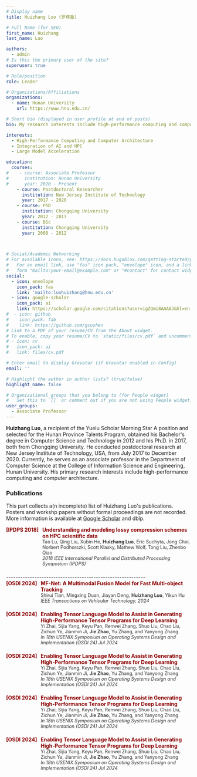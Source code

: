```yaml
---
# Display name
title: Huizhang Luo (罗辉章)

# Full Name (for SEO)
first_name: Huizhang
last_name: Luo

authors:
  - admin
# Is this the primary user of the site?
superuser: true

# Role/position
role: Leader

# Organizations/Affiliations
organizations:
  - name: Hunan University
    url: https://www.hnu.edu.cn/

# Short bio (displayed in user profile at end of posts)
bio: My research interests include high-performance computing and computer architecture, integration of AI and HPC and large model acceleration.

interests:
  - High-Performance Computing and Computer Architecture
  - Integration of AI and HPC
  - Large Model Acceleration

education:
  courses:
#    - course: Associate Professor
#      institution: Hunan University
#      year: 2020 - Present
    - course: Postdoctoral Researcher 
      institution: New Jersey Institute of Technology
      year: 2017 - 2020
    - course: PhD
      institution: Chongqing University
      year: 2012 - 2017
    - course: BSc
      institution: Chongqing University
      year: 2008 - 2012
      


# Social/Academic Networking
# For available icons, see: https://docs.hugoblox.com/getting-started/page-builder/#icons
#   For an email link, use "fas" icon pack, "envelope" icon, and a link in the
#   form "mailto:your-email@example.com" or "#contact" for contact widget.
social:
  - icon: envelope
    icon_pack: fas
    link: 'mailto:luohuizhang@hnu.edu.cn'
  - icon: google-scholar
    icon_pack: ai
    link: https://scholar.google.com/citations?user=igZQmi8AAAAJ&hl=en
#  - icon: github
#    icon_pack: fab
#    link: https://github.com/gcushen
# Link to a PDF of your resume/CV from the About widget.
# To enable, copy your resume/CV to `static/files/cv.pdf` and uncomment the lines below.
# - icon: cv
#   icon_pack: ai
#   link: files/cv.pdf

# Enter email to display Gravatar (if Gravatar enabled in Config)
email: ''

# Highlight the author in author lists? (true/false)
highlight_name: false

# Organizational groups that you belong to (for People widget)
#   Set this to `[]` or comment out if you are not using People widget.
user_groups:
  - Associate Professor
---
```


**Huizhang Luo**, a recipient of the Yuelu Scholar Morning Star A position and selected for the Hunan Province Talents Program, obtained his Bachelor's degree in Computer Science and Technology in 2012 and his Ph.D. in 2017, both from Chongqing University. He conducted postdoctoral research at New Jersey Institute of Technology, USA, from July 2017 to December 2020. Currently, he serves as an associate professor in the Department of Computer Science at the College of Information Science and Engineering, Hunan University. His primary research interests include high-performance computing and computer architecture. 


### Publications
This part collects a(n incomplete) list of Huizhang Luo's publications. Posters and workshp papers without formal proceedings are not recorded. More information is available at [Google Scholar](https://scholar.google.com/citations?user=igZQmi8AAAAJ&hl=en) and dblp.


<div style="margin-bottom: 20px;">
    <div style="color: #8B0000; font-weight: bold; margin-bottom: 5px; display: flex;">
        <div style="min-width: 40px; text-align: right; margin-right: 10px;">[IPDPS 2018]</div>
        <div style="flex: 1;">
            Understanding and modeling lossy compression schemes on HPC scientific data<br>
            <span style="color: #333; font-size: 0.9em; font-weight: lighter;">
                Tao Lu, Qing Liu, Xubin He, <strong>Huizhang Luo</strong>, Eric Suchyta, Jong Choi, Norbert Podhorszki, Scott Klasky, Mathew Wolf, Tong Liu, Zhenbo Qiao <br>
                <em>2018 IEEE International Parallel and Distributed Processing Symposium (IPDPS)</em>
            </span>
        </div>
    </div>
</div>
-----------------------------------------------------------
<div style="margin-bottom: 20px;">
    <div style="color: #8B0000; font-weight: bold; margin-bottom: 5px; display: flex;">
        <div style="min-width: 40px; text-align: right; margin-right: 10px;">[OSDI 2024]</div>
        <div style="flex: 1;">
            MF-Net: A Multimodal Fusion Model for Fast Multi-object Tracking<br>
            <span style="color: #333; font-size: 0.9em; font-weight: lighter;">
                Shirui Tian, Mingxing Duan, Jiayan Deng, <strong>Huizhang Luo</strong>, Yikun Hu<br>
                <em>IEEE Transactions on Vehicular Technology, 2024</em>
            </span>
        </div>
    </div>
</div>

<div style="margin-bottom: 20px;">
    <div style="color: #8B0000; font-weight: bold; margin-bottom: 5px; display: flex;">
        <div style="min-width: 40px; text-align: right; margin-right: 10px;">[OSDI 2024]</div>
        <div style="flex: 1;">
            Enabling Tensor Language Model to Assist in Generating High-Performance Tensor Programs for Deep Learning<br>
            <span style="color: #333; font-size: 0.9em; font-weight: lighter;">
                Yi Zhai, Sijia Yang, Keyu Pan, Renwei Zhang, Shuo Liu, Chao Liu, Zichun Ye, Jianmin Ji, <strong>Jie Zhao</strong>, Yu Zhang, and Yanyong Zhang <br>
                <em>In 18th USENIX Symposium on Operating Systems Design and Implementation (OSDI 24) Jul 2024</em>
            </span>
        </div>
    </div>
</div>

<div style="margin-bottom: 20px;">
    <div style="color: #8B0000; font-weight: bold; margin-bottom: 5px; display: flex;">
        <div style="min-width: 40px; text-align: right; margin-right: 10px;">[OSDI 2024]</div>
        <div style="flex: 1;">
            Enabling Tensor Language Model to Assist in Generating High-Performance Tensor Programs for Deep Learning<br>
            <span style="color: #333; font-size: 0.9em; font-weight: lighter;">
                Yi Zhai, Sijia Yang, Keyu Pan, Renwei Zhang, Shuo Liu, Chao Liu, Zichun Ye, Jianmin Ji, <strong>Jie Zhao</strong>, Yu Zhang, and Yanyong Zhang <br>
                <em>In 18th USENIX Symposium on Operating Systems Design and Implementation (OSDI 24) Jul 2024</em>
            </span>
        </div>
    </div>
</div>

<div style="margin-bottom: 20px;">
    <div style="color: #8B0000; font-weight: bold; margin-bottom: 5px; display: flex;">
        <div style="min-width: 40px; text-align: right; margin-right: 10px;">[OSDI 2024]</div>
        <div style="flex: 1;">
            Enabling Tensor Language Model to Assist in Generating High-Performance Tensor Programs for Deep Learning<br>
            <span style="color: #333; font-size: 0.9em; font-weight: lighter;">
                Yi Zhai, Sijia Yang, Keyu Pan, Renwei Zhang, Shuo Liu, Chao Liu, Zichun Ye, Jianmin Ji, <strong>Jie Zhao</strong>, Yu Zhang, and Yanyong Zhang <br>
                <em>In 18th USENIX Symposium on Operating Systems Design and Implementation (OSDI 24) Jul 2024</em>
            </span>
        </div>
    </div>
</div>

<div style="margin-bottom: 20px;">
    <div style="color: #8B0000; font-weight: bold; margin-bottom: 5px; display: flex;">
        <div style="min-width: 40px; text-align: right; margin-right: 10px;">[OSDI 2024]</div>
        <div style="flex: 1;">
            Enabling Tensor Language Model to Assist in Generating High-Performance Tensor Programs for Deep Learning<br>
            <span style="color: #333; font-size: 0.9em; font-weight: lighter;">
                Yi Zhai, Sijia Yang, Keyu Pan, Renwei Zhang, Shuo Liu, Chao Liu, Zichun Ye, Jianmin Ji, <strong>Jie Zhao</strong>, Yu Zhang, and Yanyong Zhang <br>
                <em>In 18th USENIX Symposium on Operating Systems Design and Implementation (OSDI 24) Jul 2024</em>
            </span>
        </div>
    </div>
</div>
